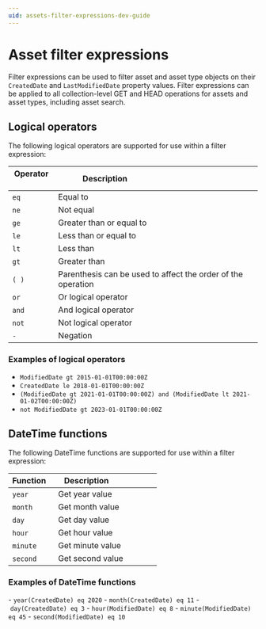 ```yaml
---
uid: assets-filter-expressions-dev-guide
---
```


# Asset filter expressions

Filter expressions can be used to filter asset and asset type objects on their `CreatedDate` and `LastModifiedDate` property values. Filter expressions can be applied to all collection-level GET and HEAD operations for assets and asset types, including asset search.

## Logical operators

The following logical operators are supported for use within a filter expression:

| Operator   | Description                                                 |
|------------|-------------------------------------------------------------|
| `eq`       | Equal to                                                    |
| `ne`       | Not equal                                                   |
| `ge`       | Greater than or equal to                                    |
| `le`       | Less than or equal to                                       |
| `lt`       | Less than                                                   |
| `gt`       | Greater than                                                |
| `( )`      | Parenthesis can be used to affect the order of the operation|
| `or`       | Or logical operator                                         |
| `and`      | And logical operator                                        |
| `not`      | Not logical operator                                        |
| `-`        | Negation                                                    |

### Examples of logical operators

- `ModifiedDate gt 2015-01-01T00:00:00Z`
- `CreatedDate le 2018-01-01T00:00:00Z`
- `(ModifiedDate gt 2021-01-01T00:00:00Z) and (ModifiedDate lt 2021-01-02T00:00:00Z)`
- `not ModifiedDate gt 2023-01-01T00:00:00Z`

## DateTime functions

The following DateTime functions are supported for use within a filter expression:

| Function   | Description                   |
|------------|-------------------------------|
| `year`     | Get year value                |
| `month`    | Get month value               |
| `day`      | Get day value                 |
| `hour`     | Get hour value                |
| `minute`   | Get minute value              |
| `second`   | Get second value              |

### Examples of DateTime functions

- `year(CreatedDate) eq 2020`
- `month(CreatedDate) eq 11`
- `day(CreatedDate) eq 3`
- `hour(ModifiedDate) eq 8`
- `minute(ModifiedDate) eq 45`
- `second(ModifiedDate) eq 10`
